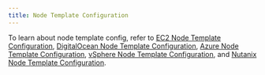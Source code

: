 ```yaml
---
title: Node Template Configuration
---
```


To learn about node template config, refer to [EC2 Node Template Configuration](../reference-guides/cluster-configuration/downstream-cluster-configuration/node-template-configuration/amazon-ec2.md), [DigitalOcean Node Template Configuration](../reference-guides/cluster-configuration/downstream-cluster-configuration/node-template-configuration/digitalocean.md), [Azure Node Template Configuration](../reference-guides/cluster-configuration/downstream-cluster-configuration/node-template-configuration/azure.md), [vSphere Node Template Configuration](../reference-guides/cluster-configuration/downstream-cluster-configuration/node-template-configuration/vsphere.md), and [Nutanix Node Template Configuration](../reference-guides/cluster-configuration/downstream-cluster-configuration/node-template-configuration/nutanix.md).
